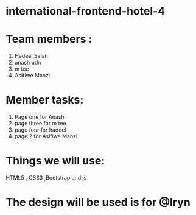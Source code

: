 # international-frontend-hotel-4
 # Team members :
1. Hadeel Salah 
2. anash udn
3. m tee
4. Asifiwe Manzi

# Member tasks:
1. Page one for Anash
2. page three for m tee
3. page four for hadeel
4. page 2 for Asifiwe Manzi


# Things we will use:
HTML5 , CSS3 ,Bootstrap and js

# The design will be used is for @Iryn
